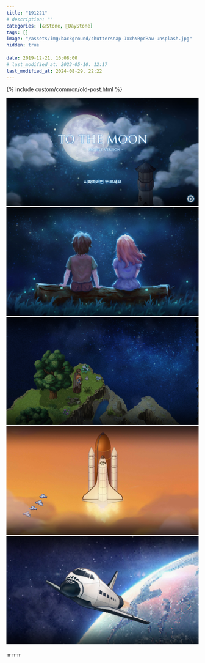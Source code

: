 ```yaml
---
title: "191221"
# description: ""
categories: [🪨Stone, 🌱DayStone]
tags: []
image: "/assets/img/background/chuttersnap-JxxhNRpdRaw-unsplash.jpg"
hidden: true

date: 2019-12-21. 16:08:00
# last_modified_at: 2023-05-10. 12:17
last_modified_at: 2024-08-29. 22:22
---
```


{% include custom/common/old-post.html %}

![1576912050796](/assets/img/post/2019/191221_0000.png)
![1576912052074](/assets/img/post/2019/191221_0001.png)
![1576912053100](/assets/img/post/2019/191221_0002.png)
![1576912054217](/assets/img/post/2019/191221_0003.png)
![1576912055294](/assets/img/post/2019/191221_0004.png)

ㅠㅠㅠ
